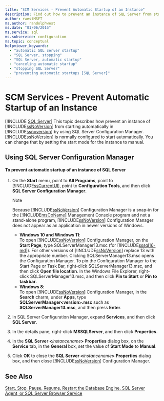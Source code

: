 ```yaml
---
title: "SCM Services - Prevent Automatic Startup of an Instance"
description: Find out how to prevent an instance of SQL Server from starting automatically. See how to set the start mode to manual to accomplish this task.
author: rwestMSFT
ms.author: randolphwest
ms.date: "01/06/2016"
ms.service: sql
ms.subservice: configuration
ms.topic: conceptual
helpviewer_keywords:
  - "automatic SQL Server startup"
  - "SQL Server, stopping"
  - "SQL Server, automatic startup"
  - "canceling automatic startup"
  - "stopping SQL Server"
  - "preventing automatic startups [SQL Server]"
---
```

# SCM Services - Prevent Automatic Startup of an Instance
 [!INCLUDE [SQL Server](../../includes/applies-to-version/sqlserver.md)]
  This topic describes how prevent an instance of [!INCLUDE[ssNoVersion](../../includes/ssnoversion-md.md)] from starting automatically in [!INCLUDE[ssnoversion](../../includes/ssnoversion-md.md)] by using SQL Server Configuration Manager. [!INCLUDE[ssNoVersion](../../includes/ssnoversion-md.md)] is normally configured to start automatically. You can change that by setting the start mode for the instance to manual.  
  
##  <a name="SSMSProcedure"></a> Using SQL Server Configuration Manager  
  
#### To prevent automatic startup of an instance of SQL Server  
  
1.  On the **Start** menu, point to **All Programs**, point to [!INCLUDE[ssCurrentUI](../../includes/sscurrentui-md.md)], point to **Configuration Tools**, and then click **SQL Server Configuration Manager**.  
  
    > [!NOTE]  
    >  Because [!INCLUDE[ssNoVersion](../../includes/ssnoversion-md.md)] Configuration Manager is a snap-in for the [!INCLUDE[msCoName](../../includes/msconame-md.md)] Management Console program and not a stand-alone program, [!INCLUDE[ssNoVersion](../../includes/ssnoversion-md.md)] Configuration Manager does not appear as an application in newer versions of Windows.  
    >   
    >  -   **Windows 10 and Windows 11**:  
    >          To open [!INCLUDE[ssNoVersion](../../includes/ssnoversion-md.md)] Configuration Manager, on the **Start Page**, type SQLServerManager13.msc (for [!INCLUDE[sssql16-md](../../includes/sssql16-md.md)]). For other versions of [!INCLUDE[ssNoVersion](../../includes/ssnoversion-md.md)] replace 13 with the appropriate number. Clicking SQLServerManager13.msc opens the Configuration Manager. To pin the Configuration Manager to the Start Page or Task Bar, right-click SQLServerManager13.msc, and then click **Open file location**. In the Windows File Explorer, right-click SQLServerManager13.msc, and then click **Pin to Start** or **Pin to taskbar**.  
    > -   **Windows 8**:  
    >          To open [!INCLUDE[ssNoVersion](../../includes/ssnoversion-md.md)] Configuration Manager, in the **Search** charm, under **Apps**, type **SQLServerManager\<version>.msc** such as **SQLServerManager13.msc**, and then press **Enter**.  
  
2.  In SQL Server Configuration Manager, expand **Services**, and then click **SQL Server**.  
  
3.  In the details pane, right-click **MSSQLServer**, and then click **Properties.**  
  
4.  In the **SQL Server \<**_instancename_**> Properties** dialog box, on the **Service** tab, in the **General** box, set the value of **Start Mode** to **Manual**.  
  
5.  Click **OK** to close the **SQL Server \<**_instancename_**> Properties** dialog box, and then close [!INCLUDE[ssNoVersion](../../includes/ssnoversion-md.md)] Configuration Manager.  
  
## See Also  
 [Start, Stop, Pause, Resume, Restart the Database Engine, SQL Server Agent, or SQL Server Browser Service](../../database-engine/configure-windows/start-stop-pause-resume-restart-sql-server-services.md)  
  
  
